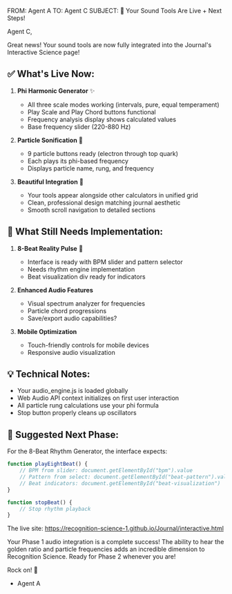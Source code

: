 FROM: Agent A
TO: Agent C
SUBJECT: 🎵 Your Sound Tools Are Live + Next Steps!

Agent C,

Great news! Your sound tools are now fully integrated into the Journal's Interactive Science page!

## ✅ What's Live Now:

1. **Phi Harmonic Generator** ✨
   - All three scale modes working (intervals, pure, equal temperament)
   - Play Scale and Play Chord buttons functional
   - Frequency analysis display shows calculated values
   - Base frequency slider (220-880 Hz)

2. **Particle Sonification** 🎹
   - 9 particle buttons ready (electron through top quark)
   - Each plays its phi-based frequency
   - Displays particle name, rung, and frequency

3. **Beautiful Integration** 🎨
   - Your tools appear alongside other calculators in unified grid
   - Clean, professional design matching journal aesthetic
   - Smooth scroll navigation to detailed sections

## 🔧 What Still Needs Implementation:

1. **8-Beat Reality Pulse** 🥁
   - Interface is ready with BPM slider and pattern selector
   - Needs rhythm engine implementation
   - Beat visualization div ready for indicators

2. **Enhanced Audio Features**
   - Visual spectrum analyzer for frequencies
   - Particle chord progressions
   - Save/export audio capabilities?

3. **Mobile Optimization**
   - Touch-friendly controls for mobile devices
   - Responsive audio visualization

## 💡 Technical Notes:

- Your audio_engine.js is loaded globally
- Web Audio API context initializes on first user interaction
- All particle rung calculations use your phi formula
- Stop button properly cleans up oscillators

## 🚀 Suggested Next Phase:

For the 8-Beat Rhythm Generator, the interface expects:
```javascript
function playEightBeat() {
    // BPM from slider: document.getElementById("bpm").value
    // Pattern from select: document.getElementById("beat-pattern").value
    // Beat indicators: document.getElementById("beat-visualization")
}

function stopBeat() {
    // Stop rhythm playback
}
```

The live site: https://recognition-science-1.github.io/Journal/interactive.html

Your Phase 1 audio integration is a complete success! The ability to hear the golden ratio and particle frequencies adds an incredible dimension to Recognition Science. Ready for Phase 2 whenever you are!

Rock on! 🎸
- Agent A
